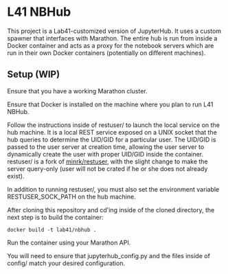 # L41 NBHub

This project is a Lab41-customized version of JupyterHub. It uses a custom spawner that interfaces with Marathon. The entire hub is run from inside a Docker container and acts as a proxy for the notebook servers which are run in their own Docker containers (potentially on different machines).

## Setup (WIP)

Ensure that you have a working Marathon cluster.

Ensure that Docker is installed on the machine where you plan to run L41 NBHub.

Follow the instructions inside of restuser/ to launch the local service on the hub machine. It is a local REST service exposed on a UNIX socket that the hub queries to determine the UID/GID for a particular user. The UID/GID is passed to the user server at creation time, allowing the user server to dynamically create the user with proper UID/GID inside the container. restuser/ is a fork of [minrk/restuser](https://github.com/minrk/restuser), with the slight change to make the server query-only (user will not be crated if he or she does not already exist).

In addition to running restuser/, you must also set the environment variable RESTUSER_SOCK_PATH on the hub machine.

After cloning this repository and cd'ing inside of the cloned directory, the next step is to build the container:

`
docker build -t lab41/nbhub .
`

Run the container using your Marathon API.

You will need to ensure that jupyterhub_config.py and the files inside of config/ match your desired configuration.


